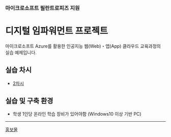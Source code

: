 ### 마이크로소프트 필란트로피즈 지원
# 디지털 임파워먼트 프로젝트


마이크로소프트 Azure를 활용한 인공지능 웹(Web)・앱(App) 클라우드 교육과정의 실습 예제입니다.

## 실습 차시
- [2차시](https://github.com/zibb03/Web-App-Practice/tree/main/ch2)
<!-- - [3차시](https://github.com/zibb03/Web-App-Practice/tree/main/ch3)
- 4차시
- 5차시
- 6차시
- 7차시
- 8차시
- 9차시
- 10차시 -->

## 실습 및 구축 환경
- 학생 1인당 온라인 학습 장비가 있어야함 (Windows10 이상 기반 PC)

---

[홍보물](https://microschool.kr/MS)
